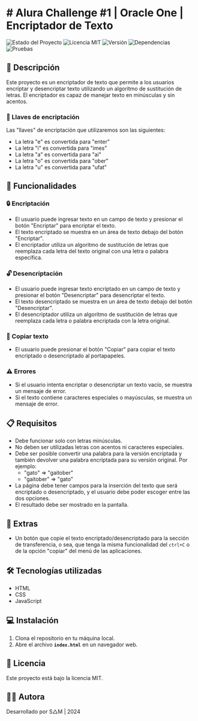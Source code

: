 # # Alura Challenge #1 | Oracle One | Encriptador de Texto

![Estado del Proyecto](https://img.shields.io/badge/estado-completado-brightgreen)
![Licencia MIT](https://img.shields.io/badge/licencia-MIT-blue)
![Versión](https://img.shields.io/badge/version-1.0.0-green)
![Dependencias](https://img.shields.io/badge/dependencias-actualizadas-brightgreen)
![Pruebas](https://img.shields.io/badge/pruebas-pasadas-success)

## 📜 Descripción

Este proyecto es un encriptador de texto que permite a los usuarios encriptar y desencriptar texto utilizando un algoritmo de sustitución de letras. El encriptador es capaz de manejar texto en minúsculas y sin acentos.

### 🔑 Llaves de encriptación

Las "llaves" de encriptación que utilizaremos son las siguientes:

- La letra "e" es convertida para "enter"
- La letra "i" es convertida para "imes"
- La letra "a" es convertida para "ai"
- La letra "o" es convertida para "ober"
- La letra "u" es convertida para "ufat"

## 🚀 Funcionalidades

### 🔒 Encriptación

- El usuario puede ingresar texto en un campo de texto y presionar el botón "Encriptar" para encriptar el texto.
- El texto encriptado se muestra en un área de texto debajo del botón "Encriptar".
- El encriptador utiliza un algoritmo de sustitución de letras que reemplaza cada letra del texto original con una letra o palabra específica.

### 🔓 Desencriptación

- El usuario puede ingresar texto encriptado en un campo de texto y presionar el botón "Desencriptar" para desencriptar el texto.
- El texto desencriptado se muestra en un área de texto debajo del botón "Desencriptar".
- El desencriptador utiliza un algoritmo de sustitución de letras que reemplaza cada letra o palabra encriptada con la letra original.

### 📝 Copiar texto

- El usuario puede presionar el botón "Copiar" para copiar el texto encriptado o desencriptado al portapapeles.

### ⚠️ Errores

- Si el usuario intenta encriptar o desencriptar un texto vacío, se muestra un mensaje de error.
- Si el texto contiene caracteres especiales o mayúsculas, se muestra un mensaje de error.

## 📋 Requisitos

- Debe funcionar solo con letras minúsculas.
- No deben ser utilizadas letras con acentos ni caracteres especiales.
- Debe ser posible convertir una palabra para la versión encriptada y también devolver una palabra encriptada para su versión original. Por ejemplo:
    - "gato" => "gaitober"
    - "gaitober" => "gato"
- La página debe tener campos para la inserción del texto que será encriptado o desencriptado, y el usuario debe poder escoger entre las dos opciones.
- El resultado debe ser mostrado en la pantalla.

## 🌟 Extras

- Un botón que copie el texto encriptado/desencriptado para la sección de transferencia, o sea, que tenga la misma funcionalidad del `ctrl+C` o de la opción "copiar" del menú de las aplicaciones.

## 🛠️ Tecnologías utilizadas

- HTML
- CSS
- JavaScript

## 💻 Instalación

1. Clona el repositorio en tu máquina local.
2. Abre el archivo **`index.html`** en un navegador web.

## 📄 Licencia

Este proyecto está bajo la licencia MIT.

## 👩‍💻 Autora

Desarrollado por S△M | 2024

